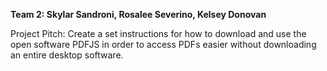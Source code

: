 <b> Team 2:
Skylar Sandroni, Rosalee Severino, Kelsey Donovan </b>

Project Pitch: Create a set instructions for how to download and use the open software PDFJS in order to access PDFs easier without downloading an entire desktop software.
